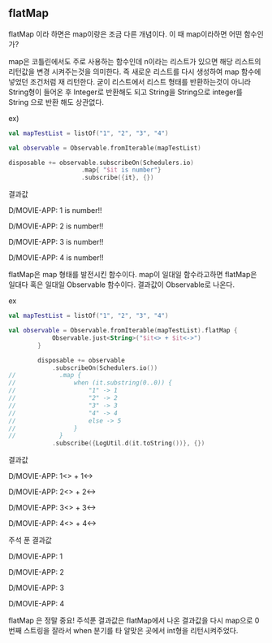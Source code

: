 ## flatMap

flatMap 이라 하면은 map이랑은 조금 다른 개념이다. 이 때 map이라하면 어떤 함수인가?

map은 코틀린에서도 주로 사용하는 함수인데 n이라는 리스트가 있으면 해당 리스트의 리턴값을 변경 시켜주는것을 의미한다. 즉 새로운 리스트를 다시 생성하여 map 함수에 넣었던 조건처럼 재 리턴한다. 굳이 리스트에서 리스트 형태를 반환하는것이 아니라 String형이 들어온 후 Integer로 반환해도 되고 String을 String으로 integer를 String 으로 반환 해도 상관없다.

ex)

```kotlin
val mapTestList = listOf("1", "2", "3", "4")

val observable = Observable.fromIterable(mapTestList)

disposable += observable.subscribeOn(Schedulers.io)
                    .map{ "$it is number"}
                    .subscribe({it}, {})

```

결과값

D/MOVIE-APP: 1 is number!!

D/MOVIE-APP: 2 is number!!

D/MOVIE-APP: 3 is number!!
  
  
D/MOVIE-APP: 4 is number!!

flatMap은 map 형태를 발전시킨 함수이다. map이 일대일 함수라고하면 flatMap은 일대다 혹은 일대일 Observable 함수이다. 결과값이 Observable로 나온다.

ex

```kotlin
val mapTestList = listOf("1", "2", "3", "4")

val observable = Observable.fromIterable(mapTestList).flatMap {
            Observable.just<String>("$it<> + $it<->")
        }

        disposable += observable
            .subscribeOn(Schedulers.io())
//            .map {
//                when (it.substring(0..0)) {
//                    "1" -> 1
//                    "2" -> 2
//                    "3" -> 3
//                    "4" -> 4
//                    else -> 5
//                }
//            }
            .subscribe({LogUtil.d(it.toString())}, {})
```

결과값

D/MOVIE-APP: 1<> + 1<->

D/MOVIE-APP: 2<> + 2<->

D/MOVIE-APP: 3<> + 3<->

D/MOVIE-APP: 4<> + 4<->

주석 푼 결과값

D/MOVIE-APP: 1

D/MOVIE-APP: 2

D/MOVIE-APP: 3

D/MOVIE-APP: 4

flatMap 은 정말 중요! 주석푼 결과값은 flatMap에서 나온 결과값을 다시 map으로 0번째 스트링을 잘라서 when 분기를 타 알맞은 곳에서 int형을 리턴시켜주었다.
